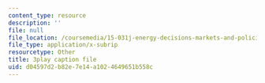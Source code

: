 ```yaml
---
content_type: resource
description: ''
file: null
file_location: /coursemedia/15-031j-energy-decisions-markets-and-policies-spring-2012/d04597d2b82e7e14a1024649651b558c_6nhKL-AuvY4.srt
file_type: application/x-subrip
resourcetype: Other
title: 3play caption file
uid: d04597d2-b82e-7e14-a102-4649651b558c
---
```

